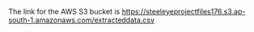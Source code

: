 The link for the AWS S3 bucket is 
https://steeleyeprojectfiles176.s3.ap-south-1.amazonaws.com/extracteddata.csv
